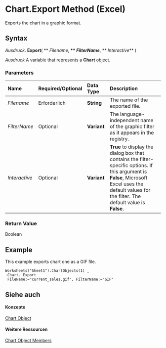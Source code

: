 
# Chart.Export Method (Excel)

Exports the chart in a graphic format.


## Syntax

 _Ausdruck_. **Export**( ** _Filename_**, ** _FilterName_**, ** _Interactive_** )

 _Ausdruck_ A variable that represents a **Chart** object.


### Parameters



|**Name**|**Required/Optional**|**Data Type**|**Description**|
|:-----|:-----|:-----|:-----|
| _Filename_|Erforderlich|**String**|The name of the exported file.|
| _FilterName_|Optional|**Variant**|The language-independent name of the graphic filter as it appears in the registry.|
| _Interactive_|Optional|**Variant**|**True** to display the dialog box that contains the filter-specific options. If this argument is **False**, Microsoft Excel uses the default values for the filter. The default value is **False**.|

### Return Value

Boolean


## Example

This example exports chart one as a GIF file.


```
Worksheets("Sheet1").ChartObjects(1) _ 
.Chart. Export _ 
 FileName:="current_sales.gif", FilterName:="GIF"
```


## Siehe auch


#### Konzepte


[Chart Object](179c32ce-49bd-6f36-ea12-89fb5443f3ea.md)
#### Weitere Ressourcen


[Chart Object Members](http://msdn.microsoft.com/library/a3f8ac44-02d6-6f3f-b5e0-23f4bd5d6baf%28Office.15%29.aspx)